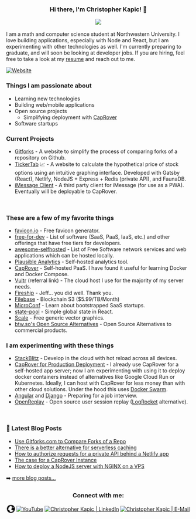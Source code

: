 <h3 align="center">
  Hi there, I'm Christopher Kapic! 👋
</h3>

<p align="center">
 <img src="https://github-readme-stats.vercel.app/api?username=christopher-kapic&show_icons=true&theme=tokyonight"/>
</p>

I am a math and computer science student at Northwestern University. I love building applications, especially with Node and React, but I am experimenting with other technologies as well. I'm currently preparing to graduate, and will soon be looking at developer jobs. If you are hiring, feel free to take a look at my [resume](https://cdn.jsdelivr.net/gh/christopher-kapic/christopher-kapic/resumes/resume[1].pdf) and reach out to me.

[![Website](https://img.shields.io/website?label=blog.kapic.io&style=for-the-badge&url=https%3A%2F%2Fblog.kapic.io)](https://blog.kapic.io?ref=github)

### Things I am passionate about
 - Learning new technologies
 - Building web/mobile applications
 - Open source projects
   - Simplifying deployment with [CapRover](https://caprover.com/)
 - Software startups

<!-- #### [Resume](https://blog.kapic.io/assets/PDF/Christopher_Kapic_Resume_(Lucario).pdf) | ([Print Version](https://storage.googleapis.com/christopherkapicpdfs01/resume_kapic.pdf)) 📝

#### [Blog](https://blog.kapic.io/) 🖋 -->

### Current Projects
 - [Gitforks](https://gitforks.com/) - A website to simplify the process of comparing forks of a repository on Github.
 - [TickerTab](https://tickertab.netlify.app/) 📈 -
A website to calculate the hypothetical price of stock options using an intuitive graphing interface. Developed with Gatsby (React), Netlify, NodeJS + Express + Redis (private API), and FaunaDB.
 - [iMessage Client](https://github.com/christopher-kapic/imessageclient) -
A third party client for iMessage (for use as a PWA). Eventually will be deployable to CapRover.


<!-- #### [Kapic Math](https://math.christopherkapic.com/) 💯
An open-source collection of definitions and theorems from math. -->

<br>

<!-- ## My First Project
[Cricky Calculator](https://simmer.io/@cricky14/cricky-calculator) 🧮 is a linear transformation demonstration tool inspired by [3Blue1Brown](https://www.youtube.com/c/3blue1brown) created with Unity (back when I had no idea what I was doing). This is a messy project, but it has a special place in my heart as it was the project through which I was introduced to coding. -->

<!-- <br> -->

### These are a few of my favorite things
 - [favicon.io](https://favicon.io/) - Free favicon generator.
 - [free-for-dev](https://free-for.dev/) - List of software (SaaS, PaaS, IaaS, etc.) and other offerings that have free tiers for developers.  <!-- [repo](https://github.com/ripienaar/free-for-dev) -->
 - [awesome-selfhosted](https://github.com/awesome-selfhosted/awesome-selfhosted) - List of Free Software network services and web applications which can be hosted locally. <!-- [repo](https://github.com/awesome-selfhosted/awesome-selfhosted) -->
 - [Plausible Analytics](https://plausible.io/) - Self-hosted analytics tool.
 - [CapRover](https://caprover.com/) - Self-hosted PaaS. I have found it useful for learning Docker and Docker Compose.
 - [Vultr](https://www.vultr.com/?ref=8752906) (referral link) - The cloud host I use for the majority of my server needs.
 - [Fireship](https://fireship.io/) - Jeff... you did well. Thank you.
 - [Filebase](https://filebase.com/) - Blockchain S3 ($5.99/TB/Month)
 - [MicroConf](https://www.youtube.com/channel/UCHoBKQDRkJcOY2BO47q5Ruw) - Learn about bootstrapped SaaS startups.
 - [state-pool](https://github.com/yezyilomo/state-pool) - Simple global state in React.
 - [Scale](https://2.flexiple.com/scale/multi-color-illustrations) - Free generic vector graphics.
 - [btw.so's Open Source Alternatives](https://www.btw.so/open-source-alternatives) - Open Source Alternatives to commercial products.

### I am experimenting with these things
 - [StackBlitz](https://stackblitz.com/) - Develop in the cloud with hot reload across all devices.
 - [CapRover for Production Deployment](https://caprover.com/) - I already use CapRover for a self-hosted app server; now I am experimenting with using it to deploy docker containers instead of alternatives like Google Cloud Run or Kubernetes. Ideally, I can host with CapRover for less money than with other cloud solutions. Under the hood this uses [Docker Swarm](https://docs.docker.com/engine/swarm/).
 - [Angular](https://angular.io/) and [Django](https://www.djangoproject.com/) - Preparing for a job interview.
 - [OpenReplay](https://openreplay.com/index.html) - Open source user session replay ([LogRocket](https://logrocket.com/) alternative).

<br>

### 📕 Latest Blog Posts

<!-- BLOG-POST-LIST:START -->
- [Use Gitforks.com to Compare Forks of a Repo](https://dev.to/christopherkapic/use-gitforks-com-to-compare-forks-of-a-repo-13p3)
- [There is a better alternative for serverless caching](https://dev.to/christopherkapic/there-is-a-better-alternative-for-serverless-caching-27n0)
- [How to authorize requests for a private API behind a Netlify app](https://dev.to/christopherkapic/how-to-authorize-requests-for-a-private-api-behind-a-netlify-app-4gpc)
- [The case for a CapRover Instance](https://dev.to/christopherkapic/the-case-for-a-caprover-instance-48h1)
- [How to deploy a NodeJS server with NGINX on a VPS](https://dev.to/christopherkapic/how-to-deploy-a-nodejs-server-with-nginx-on-a-vps-43mb)
<!-- BLOG-POST-LIST:END -->

➡️ [more blog posts...](https://blog.kapic.io)


<h3 align="center">
 Connect with me:
</h3>
<p align="center">
 <a href="https://blog.kapic.io"><img align="center" alt="blog.kapic.io" width="22px" src="https://raw.githubusercontent.com/iconic/open-iconic/master/svg/globe.svg" /></a>
  <a href="https://www.youtube.com/channel/UCuXgDzDJhNAwvzvc62GnYwA"><img align="center" alt="YouTube" width="22px" src="https://cdn.jsdelivr.net/npm/simple-icons@v3/icons/youtube.svg" /></a>
 <a href="https://linkedin.com/in/christopher-kapic"><img align="center" alt="Christopher Kapic | LinkedIn" width="22px" src="https://cdn.jsdelivr.net/npm/simple-icons@v3/icons/linkedin.svg" /></a>
 <a href="mailto:christopherkapic@gmail.com"><img align="center" alt="Christopher Kapic | E-Mail" width="22px" src="https://cdn.jsdelivr.net/npm/simple-icons@v3/icons/gmail.svg" /></a>
</p>
